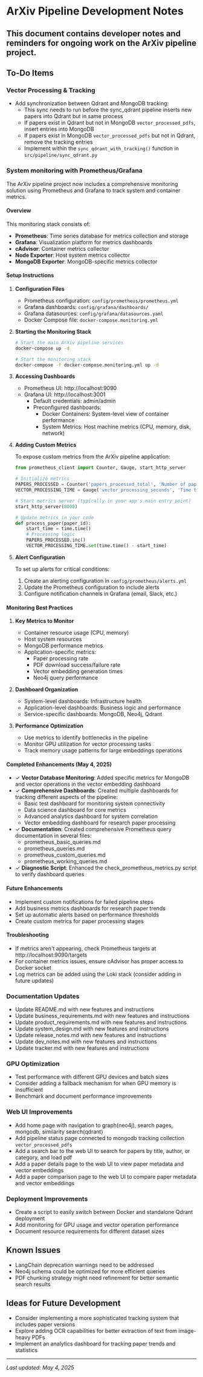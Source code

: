 # ArXiv Pipeline Development Notes

## This document contains developer notes and reminders for ongoing work on the ArXiv pipeline project.

## To-Do Items

### Vector Processing & Tracking

- Add synchronization between Qdrant and MongoDB tracking:
  - This sync needs to run before the sync_qdrant pipeline inserts new papers into Qdrant but in same process
  - If papers exist in Qdrant but not in MongoDB `vector_processed_pdfs`, insert entries into MongoDB
  - If papers exist in MongoDB `vector_processed_pdfs` but not in Qdrant, remove the tracking entries
  - Implement within the `sync_qdrant_with_tracking()` function in `src/pipeline/sync_qdrant.py`

### System monitoring with Prometheus/Grafana

The ArXiv pipeline project now includes a comprehensive monitoring solution using Prometheus and Grafana to track system and container metrics.

#### Overview

This monitoring stack consists of:
- **Prometheus**: Time series database for metrics collection and storage
- **Grafana**: Visualization platform for metrics dashboards
- **cAdvisor**: Container metrics collector
- **Node Exporter**: Host system metrics collector
- **MongoDB Exporter**: MongoDB-specific metrics collector

#### Setup Instructions

1. **Configuration Files**
   - Prometheus configuration: `config/prometheus/prometheus.yml`
   - Grafana dashboards: `config/grafana/dashboards/`
   - Grafana datasources: `config/grafana/datasources.yaml`
   - Docker Compose file: `docker-compose.monitoring.yml`

2. **Starting the Monitoring Stack**
   ```bash
   # Start the main ArXiv pipeline services
   docker-compose up -d
   
   # Start the monitoring stack
   docker-compose -f docker-compose.monitoring.yml up -d
   ```

3. **Accessing Dashboards**
   - Prometheus UI: http://localhost:9090
   - Grafana UI: http://localhost:3001
     - Default credentials: admin/admin
     - Preconfigured dashboards:
       - Docker Containers: System-level view of container performance
       - System Metrics: Host machine metrics (CPU, memory, disk, network)

4. **Adding Custom Metrics**
   
   To expose custom metrics from the ArXiv pipeline application:
   
   ```python
   from prometheus_client import Counter, Gauge, start_http_server

   # Initialize metrics
   PAPERS_PROCESSED = Counter('papers_processed_total', 'Number of papers processed')
   VECTOR_PROCESSING_TIME = Gauge('vector_processing_seconds', 'Time taken to process vectors')
   
   # Start metrics server (typically in your app's main entry point)
   start_http_server(8000)
   
   # Update metrics in your code
   def process_paper(paper_id):
       start_time = time.time()
       # Processing logic
       PAPERS_PROCESSED.inc()
       VECTOR_PROCESSING_TIME.set(time.time() - start_time)
   ```

5. **Alert Configuration**
   
   To set up alerts for critical conditions:
   
   1. Create an alerting configuration in `config/prometheus/alerts.yml`
   2. Update the Prometheus configuration to include alerts
   3. Configure notification channels in Grafana (email, Slack, etc.)

#### Monitoring Best Practices

1. **Key Metrics to Monitor**
   - Container resource usage (CPU, memory)
   - Host system resources
   - MongoDB performance metrics
   - Application-specific metrics:
     - Paper processing rate
     - PDF download success/failure rate
     - Vector embedding generation times
     - Neo4j query performance

2. **Dashboard Organization**
   - System-level dashboards: Infrastructure health
   - Application-level dashboards: Business logic and performance
   - Service-specific dashboards: MongoDB, Neo4j, Qdrant

3. **Performance Optimization**
   - Use metrics to identify bottlenecks in the pipeline
   - Monitor GPU utilization for vector processing tasks
   - Track memory usage patterns for large embeddings operations

#### Completed Enhancements (May 4, 2025)

- ✓ **Vector Database Monitoring**: Added specific metrics for MongoDB and vector operations in the vector embedding dashboard
- ✓ **Comprehensive Dashboards**: Created multiple dashboards for tracking different aspects of the pipeline:
  - Basic test dashboard for monitoring system connectivity
  - Data science dashboard for core metrics
  - Advanced analytics dashboard for system correlation
  - Vector embedding dashboard for research paper processing
- ✓ **Documentation**: Created comprehensive Prometheus query documentation in several files:
  - prometheus_basic_queries.md
  - prometheus_queries.md
  - prometheus_custom_queries.md
  - prometheus_working_queries.md
- ✓ **Diagnostic Script**: Enhanced the check_prometheus_metrics.py script to verify dashboard queries

#### Future Enhancements

- Implement custom notifications for failed pipeline steps
- Add business metrics dashboards for research paper trends
- Set up automatic alerts based on performance thresholds
- Create custom metrics for paper processing stages

#### Troubleshooting

- If metrics aren't appearing, check Prometheus targets at http://localhost:9090/targets
- For container metrics issues, ensure cAdvisor has proper access to Docker socket
- Log metrics can be added using the Loki stack (consider adding in future updates)

### Documentation Updates
- Update README.md with new features and instructions
- Update business_requirements.md with new features and instructions
- Update product_requirements.md with new features and instructions
- Update system_design.md with new features and instructions
- Update release_notes.md with new features and instructions
- Update dev_notes.md with new features and instructions  
- Update tracker.md with new features and instructions

### GPU Optimization

- Test performance with different GPU devices and batch sizes
- Consider adding a fallback mechanism for when GPU memory is insufficient
- Benchmark and document performance improvements

### Web UI Improvements
- Add home page with navigation to graph(neo4j), search pages, mongodb, similarity search(qdrant)
- Add pipeline status page connected to mongodb tracking collection `vector_processed_pdfs`
- Add a search bar to the web UI to search for papers by title, author, or category, and load pdf
- Add a paper details page to the web UI to view paper metadata and vector embeddings
- Add a paper comparison page to the web UI to compare paper metadata and vector embeddings

### Deployment Improvements

- Create a script to easily switch between Docker and standalone Qdrant deployment
- Add monitoring for GPU usage and vector operation performance
- Document resource requirements for different dataset sizes

## Known Issues

- LangChain deprecation warnings need to be addressed
- Neo4j schema could be optimized for more efficient queries
- PDF chunking strategy might need refinement for better semantic search results

## Ideas for Future Development

- Consider implementing a more sophisticated tracking system that includes paper versions
- Explore adding OCR capabilities for better extraction of text from image-heavy PDFs
- Implement an analytics dashboard for tracking paper trends and statistics

---

*Last updated: May 4, 2025*
